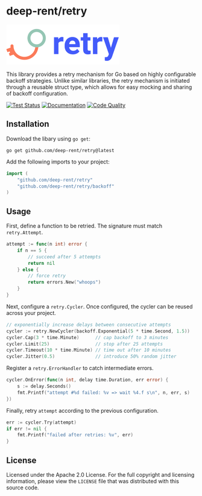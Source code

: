 # deep-rent/retry

![Logo](https://raw.githubusercontent.com/deep-rent/retry/master/logo.png)

This library provides a retry mechanism for Go based on highly configurable backoff strategies. Unlike similar libraries, the retry mechanism is initiated through a reusable struct type, which allows for easy mocking and sharing of backoff configuration.

[![Test Status](https://github.com/deep-rent/retry/actions/workflows/test.yml/badge.svg)](https://github.com/deep-rent/retry/actions/workflows/test.yml) [![Documentation](https://img.shields.io/badge/godoc-reference-blue.svg)](https://godoc.org/github.com/deep-rent/retry) [![Code Quality](https://goreportcard.com/badge/github.com/nanomsg/mangos)](https://goreportcard.com/report/github.com/deep-rent/retry)


## Installation

Download the libary using `go get`:

```
go get github.com/deep-rent/retry@latest
```

Add the following imports to your project:

```go
import (
    "github.com/deep-rent/retry"
    "github.com/deep-rent/retry/backoff"
)
```

## Usage

First, define a function to be retried. The signature must match `retry.Attempt`.

```go
attempt := func(n int) error {
    if n == 5 {
        // succeed after 5 attempts
        return nil
    } else {
        // force retry
        return errors.New("whoops")
    }
}
```

Next, configure a `retry.Cycler`. Once configured, the cycler can be reused across your project.

```go
// exponentially increase delays between consecutive attempts
cycler := retry.NewCycler(backoff.Exponential(5 * time.Second, 1.5))
cycler.Cap(3 * time.Minute)      // cap backoff to 3 minutes
cycler.Limit(25)                 // stop after 25 attempts
cycler.Timeout(10 * time.Minute) // time out after 10 minutes
cycler.Jitter(0.5)               // introduce 50% random jitter
```

Register a `retry.ErrorHandler` to catch intermediate errors.

```go
cycler.OnError(func(n int, delay time.Duration, err error) {
    s := delay.Seconds()
    fmt.Printf("attempt #%d failed: %v => wait %4.f s\n", n, err, s)
})
```

Finally, retry `attempt` according to the previous configuration.

```go
err := cycler.Try(attempt)
if err != nil {
    fmt.Printf("failed after retries: %v", err)
}
```

## License

Licensed under the Apache 2.0 License. For the full copyright and licensing information, please view the `LICENSE` file that was distributed with this source code.